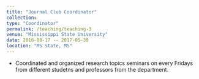 ```yaml
---
title: "Journal Club Coordinator"
collection: 
type: "Coordinator"
permalink: /teaching/teaching-3
venue: "Mississippi State University"
date: 2016-08-17 -- 2017-05-30
location: "MS State, MS"
---
```

* Coordinated and organized research topics seminars on every Fridays from different studetns and professors from the department.
